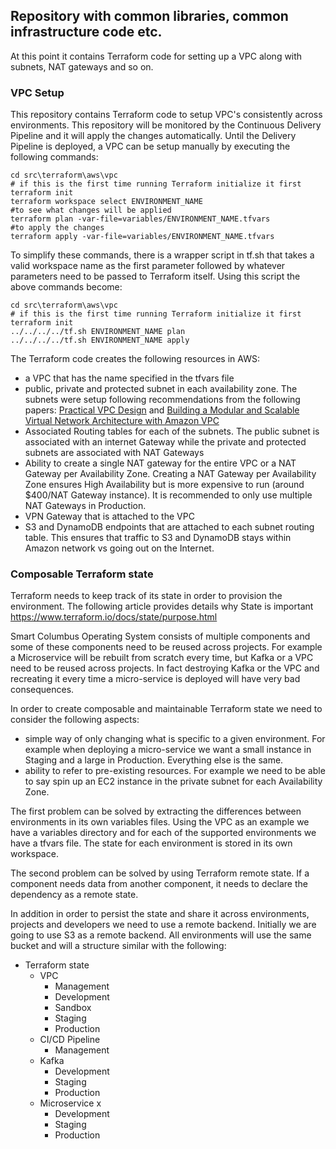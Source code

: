## Repository with common libraries, common infrastructure code etc.

At this point it contains Terraform code for setting up a VPC along with subnets, NAT gateways and so on.

### VPC Setup
This repository contains Terraform code to setup VPC's consistently across environments. This repository will be monitored by the Continuous Delivery Pipeline and it will apply the changes automatically. Until the Delivery Pipeline is deployed, a VPC can be setup manually by executing the following commands:

```
cd src\terraform\aws\vpc
# if this is the first time running Terraform initialize it first
terraform init
terraform workspace select ENVIRONMENT_NAME
#to see what changes will be applied
terraform plan -var-file=variables/ENVIRONMENT_NAME.tfvars
#to apply the changes
terraform apply -var-file=variables/ENVIRONMENT_NAME.tfvars
```

To simplify these commands, there is a wrapper script in tf.sh that takes a valid workspace name as the first parameter followed by whatever parameters need to be passed to Terraform itself. Using this script the above commands become:

```
cd src\terraform\aws\vpc
# if this is the first time running Terraform initialize it first
terraform init
../../../../tf.sh ENVIRONMENT_NAME plan
../../../../tf.sh ENVIRONMENT_NAME apply
```

The Terraform code creates the following resources in AWS:
* a VPC that has the name specified in the tfvars file
* public, private and protected subnet in each availability zone. The subnets were setup following recommendations from the following papers: [Practical VPC Design]( https://medium.com/aws-activate-startup-blog/practical-vpc-design-8412e1a18dcc) and [Building a Modular and Scalable Virtual Network Architecture with Amazon VPC](https://docs.aws.amazon.com/quickstart/latest/vpc/architecture.html)
* Associated Routing tables for each of the subnets. The public subnet is associated with an internet Gateway while the private and protected subnets are associated with NAT Gateways
* Ability to create a single NAT gateway for the entire VPC or a NAT Gateway per Availability Zone. Creating a NAT Gateway per Availability Zone ensures High Availability but is more expensive to run (around $400/NAT Gateway instance). It is recommended to only use multiple NAT Gateways in Production.
* VPN Gateway that is attached to the VPC
* S3 and DynamoDB endpoints that are attached to each subnet routing table. This ensures that traffic to S3 and DynamoDB stays within Amazon network vs going out on the Internet.

### Composable Terraform state

Terraform needs to keep track of its state in order to provision the environment. The following article provides details why State is important  https://www.terraform.io/docs/state/purpose.html

Smart Columbus Operating System consists of multiple components and some of these components need to be reused across projects. For example a Microservice will be rebuilt from scratch every time, but Kafka or a VPC need to be reused across projects. In fact destroying Kafka or the VPC and recreating it every time a micro-service is deployed will have very bad consequences.

In order to create composable and maintainable Terraform state we need to consider the following aspects:
* simple way of only changing what is specific to a given environment. For example when deploying a micro-service we want a small instance in Staging and a large in Production. Everything else is the same.
* ability to refer to pre-existing resources. For example we need to be able to say spin up an EC2 instance in the private subnet for each Availability Zone.

The first problem can be solved by extracting the differences between environments in its own variables files. Using the VPC as an example we have a variables directory and for each of the supported environments we have a tfvars file. The state for each environment is stored in its own workspace.

The second problem can be solved by using Terraform remote state. If a component needs data from another component, it needs to declare the dependency as a remote state.

In addition in order to persist the state and share it across environments, projects and developers we need to use a remote backend. Initially we are going to use S3 as a remote backend. All environments will use the same bucket and will a structure similar with the following:

* Terraform state
  * VPC
    * Management
    * Development
    * Sandbox
    * Staging
    * Production
  * CI/CD Pipeline
    * Management
  * Kafka
    * Development
    * Staging
    * Production
  * Microservice x
    * Development
    * Staging
    * Production
